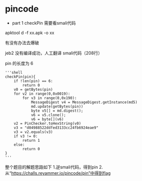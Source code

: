 # pincode

* part 1
checkPin 需要看smali代码

apktool d -f xx.apk -o xx

有没有办法去爆破 

jeb2 没有编译成功，人工翻译 smali代码（208行）

pin 的长度为 6

	'''shell
	checkPin(pin){
		if !len(pin) == 6:
			return 0
		v0 = getBytes(pin)
		for v2 in range(0,0x0019):
			for v3 in range(0,0x190):
				MessageDigest v4 = MessageDigest.getInstance(md5)
				md.update(getBytes(pin))
				byte v5[] = md.digest();
				v6 = v5.clone(); 
				v6 = byte[](v6)
		v2 = PinChecker.toHexString(v0)
		v3 = "d04988522ddfed3133cc24fb6924eae9"
		v3 = v2.equals(v3)
		if v3 != 0:
			return 1
		else:
			return 0
	}
	'''

整个题目的解题思路如下
1.逆smali代码，得到pin
2.从“https://challs.reyammer.io/pincode/pin”中得到flag
